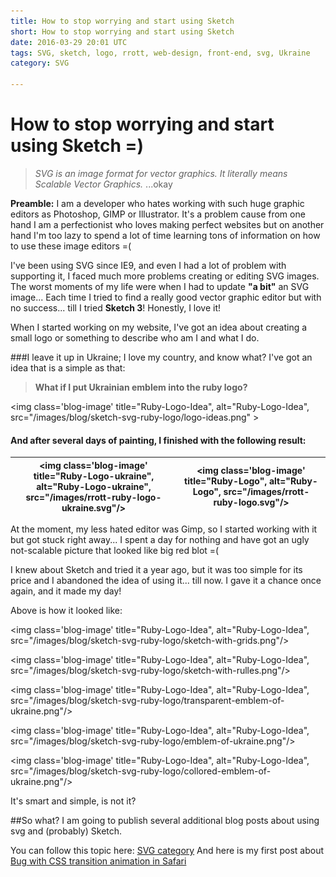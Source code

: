 ```yaml
---
title: How to stop worrying and start using Sketch
short: How to stop worrying and start using Sketch
date: 2016-03-29 20:01 UTC
tags: SVG, sketch, logo, rrott, web-design, front-end, svg, Ukraine
category: SVG

---
```

# How to stop worrying and start using Sketch =)

> *SVG is an image format for vector graphics. It literally means Scalable Vector Graphics.*
...okay


**Preamble:** I am a developer who hates working with such huge graphic editors as Photoshop, GIMP or Illustrator. It's a problem cause from one hand I am a perfectionist who loves making perfect websites but on another hand I'm too lazy to spend a lot of time learning tons of information on how to use these image editors =(

I've been using SVG since IE9, and even I had a lot of problem with supporting it, I faced much more problems creating or editing SVG images. The worst moments of my life were when I had to update **"a bit"** an SVG image... Each time I tried to find a really good vector graphic editor but with no success... till I tried **Sketch 3**! 
Honestly, I love it!

When I started working on my website, I've got an idea about creating a small logo or something to describe who am I and what I do. 

###I leave it up in Ukraine; I love my country,  and know what? I've got an idea that is a simple as that:  
>**What if I put Ukrainian emblem into the ruby logo?**

<img class='blog-image' title="Ruby-Logo-Idea", alt="Ruby-Logo-Idea", src="/images/blog/sketch-svg-ruby-logo/logo-ideas.png" ></img>

#### And after several days of painting, I finished with the following result:


|<img class='blog-image' title="Ruby-Logo-ukraine", alt="Ruby-Logo-ukraine", src="/images/rrott-ruby-logo-ukraine.svg"/>|<img class='blog-image' title="Ruby-Logo", alt="Ruby-Logo", src="/images/rrott-ruby-logo.svg"/>|
|---|---|
At the moment, my less hated editor was Gimp, so I started working with it but got stuck right away... I spent a day for nothing and have got an ugly not-scalable picture that looked like big red blot =(

I knew about Sketch and tried it a year ago, but it was too simple for its price and I abandoned the idea of using it... till now. I gave it a chance once again, and it made my day!

Above is how it looked like:


<img class='blog-image' title="Ruby-Logo-Idea", alt="Ruby-Logo-Idea", src="/images/blog/sketch-svg-ruby-logo/sketch-with-grids.png"/>

<img class='blog-image' title="Ruby-Logo-Idea", alt="Ruby-Logo-Idea", src="/images/blog/sketch-svg-ruby-logo/sketch-with-rulles.png"/>

<img class='blog-image' title="Ruby-Logo-Idea", alt="Ruby-Logo-Idea", src="/images/blog/sketch-svg-ruby-logo/transparent-emblem-of-ukraine.png"/>

<img class='blog-image' title="Ruby-Logo-Idea", alt="Ruby-Logo-Idea", src="/images/blog/sketch-svg-ruby-logo/emblem-of-ukraine.png"/>

<img class='blog-image' title="Ruby-Logo-Idea", alt="Ruby-Logo-Idea", src="/images/blog/sketch-svg-ruby-logo/collored-emblem-of-ukraine.png"/>

It's smart and simple, is not it?

##So what?
I am going to publish several additional blog posts about using svg and (probably) Sketch.

You can follow this topic here: [SVG category](/blog/svg/)
And here is my first post about [Bug with CSS transition animation in Safari](/blog/svg/issue-with-css-transition-animation-in-safari.html)
